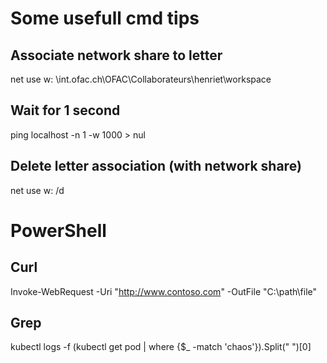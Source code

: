 # Some usefull cmd tips
## Associate network share to letter
net use w: \\int.ofac.ch\OFAC\Collaborateurs\henriet\workspace
## Wait for 1 second
ping localhost -n 1 -w 1000 > nul
## Delete letter association (with network share)
net use w: /d

# PowerShell
## Curl
Invoke-WebRequest -Uri "http://www.contoso.com" -OutFile "C:\path\file"

## Grep
kubectl logs -f (kubectl get pod | where {$_ -match 'chaos'}).Split(" ")[0]

